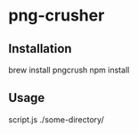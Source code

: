 # png-crusher

## Installation
brew install pngcrush
npm install

## Usage
script.js ./some-directory/
